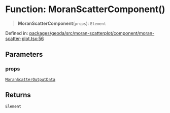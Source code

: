 # Function: MoranScatterComponent()

> **MoranScatterComponent**(`props`): `Element`

Defined in: [packages/geoda/src/moran-scatterplot/component/moran-scatter-plot.tsx:56](https://github.com/GeoDaCenter/openassistant/blob/a1f850931f3d8289e0a4c297ef4b317a2f84235b/packages/geoda/src/moran-scatterplot/component/moran-scatter-plot.tsx#L56)

## Parameters

### props

[`MoranScatterOutputData`](../type-aliases/MoranScatterOutputData.md)

## Returns

`Element`
